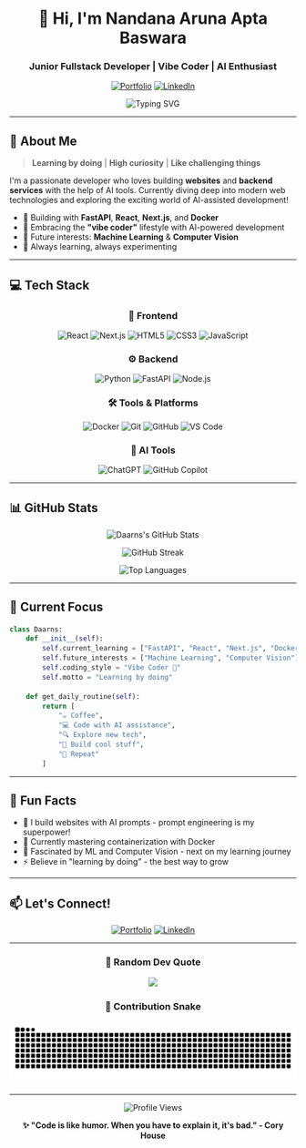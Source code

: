<div align="center">
  
# 👋 Hi, I'm Nandana Aruna Apta Baswara

### Junior Fullstack Developer | Vibe Coder | AI Enthusiast

[![Portfolio](https://img.shields.io/badge/Portfolio-FF5722?style=for-the-badge&logo=todoist&logoColor=white)](https://portfolio-nandana.vercel.app/)
[![LinkedIn](https://img.shields.io/badge/LinkedIn-0077B5?style=for-the-badge&logo=linkedin&logoColor=white)](https://www.linkedin.com/in/m-nandana-aruna-apta-baswara-a21291289/)

<img src="https://readme-typing-svg.demolab.com?font=Fira+Code&weight=600&size=28&pause=1000&color=3F8FFF&center=true&vCenter=true&random=false&width=600&lines=Learning+by+Doing+%F0%9F%9A%80;High+Curiosity+%F0%9F%94%8D;Love+Challenging+Things+%F0%9F%92%AA" alt="Typing SVG" />

</div>

---

## 🚀 About Me

> **Learning by doing** | **High curiosity** | **Like challenging things**

I'm a passionate developer who loves building **websites** and **backend services** with the help of AI tools. Currently diving deep into modern web technologies and exploring the exciting world of AI-assisted development!

- 🔨 Building with **FastAPI**, **React**, **Next.js**, and **Docker**
- 🤖 Embracing the **"vibe coder"** lifestyle with AI-powered development
- 🎯 Future interests: **Machine Learning** & **Computer Vision**
- 🌱 Always learning, always experimenting

---

## 💻 Tech Stack

<div align="center">

### 🎨 Frontend
![React](https://img.shields.io/badge/React-20232A?style=for-the-badge&logo=react&logoColor=61DAFB)
![Next.js](https://img.shields.io/badge/Next.js-000000?style=for-the-badge&logo=next.js&logoColor=white)
![HTML5](https://img.shields.io/badge/HTML5-E34F26?style=for-the-badge&logo=html5&logoColor=white)
![CSS3](https://img.shields.io/badge/CSS3-1572B6?style=for-the-badge&logo=css3&logoColor=white)
![JavaScript](https://img.shields.io/badge/JavaScript-F7DF1E?style=for-the-badge&logo=javascript&logoColor=black)

### ⚙️ Backend
![Python](https://img.shields.io/badge/Python-3776AB?style=for-the-badge&logo=python&logoColor=white)
![FastAPI](https://img.shields.io/badge/FastAPI-009688?style=for-the-badge&logo=fastapi&logoColor=white)
![Node.js](https://img.shields.io/badge/Node.js-43853D?style=for-the-badge&logo=node.js&logoColor=white)

### 🛠️ Tools & Platforms
![Docker](https://img.shields.io/badge/Docker-2496ED?style=for-the-badge&logo=docker&logoColor=white)
![Git](https://img.shields.io/badge/Git-F05032?style=for-the-badge&logo=git&logoColor=white)
![GitHub](https://img.shields.io/badge/GitHub-100000?style=for-the-badge&logo=github&logoColor=white)
![VS Code](https://img.shields.io/badge/VS_Code-007ACC?style=for-the-badge&logo=visual-studio-code&logoColor=white)

### 🤖 AI Tools
![ChatGPT](https://img.shields.io/badge/ChatGPT-74aa9c?style=for-the-badge&logo=openai&logoColor=white)
![GitHub Copilot](https://img.shields.io/badge/GitHub_Copilot-000000?style=for-the-badge&logo=github&logoColor=white)

</div>

---

## 📊 GitHub Stats

<div align="center">
  
![Daarns's GitHub Stats](https://github-readme-stats.vercel.app/api?username=Daarns&show_icons=true&theme=tokyonight&hide_border=true&bg_color=0D1117&title_color=3F8FFF&icon_color=3F8FFF&text_color=FFFFFF)

![GitHub Streak](https://github-readme-streak-stats.herokuapp.com/?user=Daarns&theme=tokyonight&hide_border=true&background=0D1117&ring=3F8FFF&fire=FF6D00&currStreakLabel=3F8FFF)

![Top Languages](https://github-readme-stats.vercel.app/api/top-langs/?username=Daarns&layout=compact&theme=tokyonight&hide_border=true&bg_color=0D1117&title_color=3F8FFF&text_color=FFFFFF)

</div>

---

## 🎯 Current Focus

```python
class Daarns:
    def __init__(self):
        self.current_learning = ["FastAPI", "React", "Next.js", "Docker"]
        self.future_interests = ["Machine Learning", "Computer Vision"]
        self.coding_style = "Vibe Coder 🎵"
        self.motto = "Learning by doing"
    
    def get_daily_routine(self):
        return [
            "☕ Coffee",
            "💻 Code with AI assistance",
            "🔍 Explore new tech",
            "🚀 Build cool stuff",
            "🔁 Repeat"
        ]
```

---

## 🌟 Fun Facts

- 🎨 I build websites with AI prompts - prompt engineering is my superpower!
- 🐳 Currently mastering containerization with Docker
- 🧠 Fascinated by ML and Computer Vision - next on my learning journey
- ⚡ Believe in "learning by doing" - the best way to grow

---

## 📫 Let's Connect!

<div align="center">

[![Portfolio](https://img.shields.io/badge/Check_out_my_Portfolio-FF5722?style=for-the-badge&logo=todoist&logoColor=white)](https://portfolio-nandana.vercel.app/)
[![LinkedIn](https://img.shields.io/badge/Connect_on_LinkedIn-0077B5?style=for-the-badge&logo=linkedin&logoColor=white)](https://www.linkedin.com/in/m-nandana-aruna-apta-baswara-a21291289/)

</div>

---

<div align="center">
  
### 💭 Random Dev Quote

![](https://quotes-github-readme.vercel.app/api?type=horizontal&theme=tokyonight)

### 🐍 Contribution Snake

![Snake animation](https://raw.githubusercontent.com/Daarns/Daarns/output/github-contribution-grid-snake-dark.svg)

---

<img src="https://komarev.com/ghpvc/?username=Daarns&label=Profile%20Views&color=3F8FFF&style=flat-square" alt="Profile Views" />

**✨ "Code is like humor. When you have to explain it, it's bad." - Cory House**

</div>
